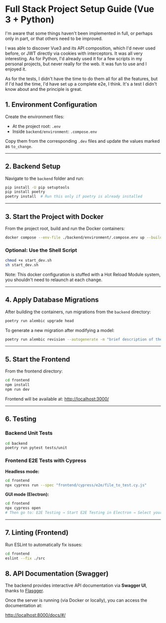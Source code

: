 # Full Stack Project Setup Guide (Vue 3 + Python)

I'm aware that some things haven't been implemented in full, or perhaps only in part, or that others need to be improved. 

I was able to discover Vue3 and its API composition, which I'd never used before, or JWT directly via cookies with interceptors. It was all very interesting. 
As for Python, I'd already used it for a few scripts in my personal projects, but never really for the web. It was fun to use and I enjoyed it. 

As for the tests, I didn't have the time to do them all for all the features, but if I'd had the time, I'd have set up a complete e2e, I think. It's a test I didn't know about and the principle is great.

## 1. Environment Configuration

Create the environment files:

- At the project root: `.env`
- Inside `backend/environment`: `.compose.env`

Copy them from the corresponding `.dev` files and update the values marked as `to_change`.

---

## 2. Backend Setup

Navigate to the `backend` folder and run:

```bash
pip install -U pip setuptools
pip install poetry
poetry install  # Run this only if poetry is already installed
```

---

## 3. Start the Project with Docker

From the project root, build and run the Docker containers:

```bash
docker compose --env-file ./backend/environment/.compose.env up --build -d
```

### Optional: Use the Shell Script

```bash
chmod +x start_dev.sh
sh start_dev.sh
```
Note: This docker configuration is stuffed with a Hot Reload Module system, you shouldn't need to relaunch at each change.

---

## 4. Apply Database Migrations

After building the containers, run migrations from the `backend` directory:

```bash
poetry run alembic upgrade head
```

To generate a new migration after modifying a model:

```bash
poetry run alembic revision --autogenerate -m "brief description of the migration"
```

---

## 5. Start the Frontend

From the frontend directory:

```bash
cd frontend
npm install
npm run dev
```

Frontend will be available at: [http://localhost:3000/](http://localhost:3000/)

---

## 6. Testing

### Backend Unit Tests

```bash
cd backend
poetry run pytest tests/unit
```

### Frontend E2E Tests with Cypress

**Headless mode:**

```bash
cd frontend
npx cypress run --spec "frontend/cypress/e2e/file_to_test.cy.js"
```

**GUI mode (Electron):**

```bash
cd frontend
npx cypress open
# Then go to: E2E Testing → Start E2E Testing in Electron → Select your test script
```

---

## 7. Linting (Frontend)

Run ESLint to automatically fix issues:

```bash
cd frontend
eslint --fix ./src
```

## 8. API Documentation (Swagger)

The backend provides interactive API documentation via **Swagger UI**, thanks to [Flasgger](https://github.com/flasgger/flasgger).

Once the server is running (via Docker or locally), you can access the documentation at:

[http://localhost:8000/docs/#/](http://localhost:8000/docs/#/)

